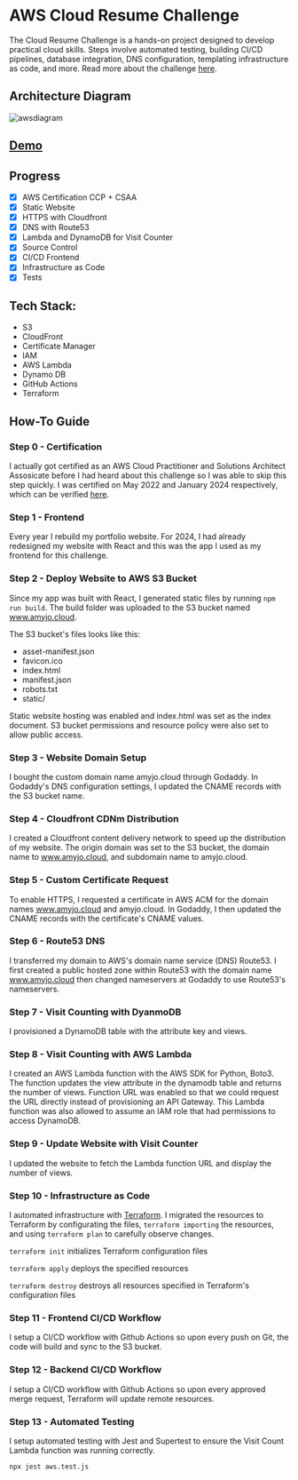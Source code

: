 # AWS Cloud Resume Challenge

The Cloud Resume Challenge is a hands-on project designed to develop practical cloud skills. Steps involve automated testing, building CI/CD pipelines, database integration, DNS configuration, templating infrastructure as code, and more.
Read more about the challenge [here](https://cloudresumechallenge.dev/docs/the-challenge/aws/).

## Architecture Diagram

![awsdiagram](https://github.com/user-attachments/assets/611db14b-5e75-4d32-968e-45d70f41f837)

## [Demo](https://amyjo.cloud/)

## Progress

- [x] AWS Certification CCP + CSAA
- [x] Static Website
- [x] HTTPS with Cloudfront
- [x] DNS with Route53
- [x] Lambda and DynamoDB for Visit Counter
- [x] Source Control
- [x] CI/CD Frontend
- [x] Infrastructure as Code
- [x] Tests

## Tech Stack:

- S3
- CloudFront
- Certificate Manager
- IAM
- AWS Lambda
- Dynamo DB
- GitHub Actions
- Terraform

## How-To Guide

### Step 0 - Certification

I actually got certified as an AWS Cloud Practitioner and Solutions Architect Assosicate before I had heard about this challenge so I was able to skip this step quickly.
I was certified on May 2022 and January 2024 respectively, which can be verified [here](https://www.credly.com/earner/earned/badge/0bb8639e-fa4c-4cc3-a843-eec3cbb9a748).

### Step 1 - Frontend

Every year I rebuild my portfolio website. For 2024, I had already redesigned my website with React and this was the app I used as my frontend for this challenge.

### Step 2 - Deploy Website to AWS S3 Bucket

Since my app was built with React, I generated static files by running `npm run build`. The build folder was uploaded to the S3 bucket named www.amyjo.cloud.

The S3 bucket's files looks like this:

- asset-manifest.json
- favicon.ico
- index.html
- manifest.json
- robots.txt
- static/

Static website hosting was enabled and index.html was set as the index document. S3 bucket permissions and resource policy were also set to allow public access.

### Step 3 - Website Domain Setup

I bought the custom domain name amyjo.cloud through Godaddy. In Godaddy's DNS configuration settings, I updated the CNAME records with the S3 bucket name.

### Step 4 - Cloudfront CDNm Distribution

I created a Cloudfront content delivery network to speed up the distribution of my website. The origin domain was set to the S3 bucket, the domain name to www.amyjo.cloud, and subdomain name to amyjo.cloud.

### Step 5 - Custom Certificate Request

To enable HTTPS, I requested a certificate in AWS ACM for the domain names www.amyjo.cloud and amyjo.cloud. In Godaddy, I then updated the CNAME records with the certificate's CNAME values.

### Step 6 - Route53 DNS

I transferred my domain to AWS's domain name service (DNS) Route53. I first created a public hosted zone within Route53 with the domain name www.amyjo.cloud then changed nameservers at Godaddy to use Route53's nameservers.

### Step 7 - Visit Counting with DyanmoDB

I provisioned a DynamoDB table with the attribute key and views.

### Step 8 - Visit Counting with AWS Lambda

I created an AWS Lambda function with the AWS SDK for Python, Boto3. The function updates the view attribute in the dynamodb table and returns the number of views. Function URL was enabled so that we could request the URL directly instead of provisioning an API Gateway. This Lambda function was also allowed to assume an IAM role that had permissions to access DynamoDB.

### Step 9 - Update Website with Visit Counter

I updated the website to fetch the Lambda function URL and display the number of views.

### Step 10 - Infrastructure as Code

I automated infrastructure with [Terraform](https://www.terraform.io/).
I migrated the resources to Terraform by configurating the files, `terraform importing` the resources, and using `terraform plan` to carefully observe changes.

`terraform init` initializes Terraform configuration files

`terraform apply` deploys the specified resources

`terraform destroy` destroys all resources specified in Terraform's configuration files

### Step 11 - Frontend CI/CD Workflow

I setup a CI/CD workflow with Github Actions so upon every push on Git, the code will build and sync to the S3 bucket.

### Step 12 - Backend CI/CD Workflow

I setup a CI/CD workflow with Github Actions so upon every approved merge request, Terraform will update remote resources.

### Step 13 - Automated Testing

I setup automated testing with Jest and Supertest to ensure the Visit Count Lambda function was running correctly.

`npx jest aws.test.js`
